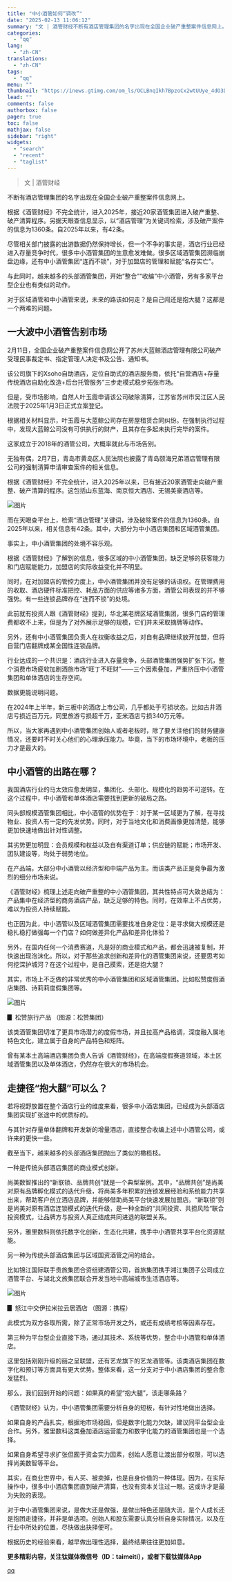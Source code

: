 ```yaml
---
title: "中小酒管如何“调改”"
date: "2025-02-13 11:06:12"
summary: "文 | 酒管财经不断有酒店管理集团的名字出现在全国企业破产重整案件信息网上。根据《酒管财经》不完全统..."
categories:
  - "qq"
lang:
  - "zh-CN"
translations:
  - "zh-CN"
tags:
  - "qq"
menu: ""
thumbnail: "https://inews.gtimg.com/om_ls/OCLBnqIkh7BpzoCx2wtUUye_4dO3Di1KTOW6SyjINosakAA_640360/0"
lead: ""
comments: false
authorbox: false
pager: true
toc: false
mathjax: false
sidebar: "right"
widgets:
  - "search"
  - "recent"
  - "taglist"
---
```


> 文 | 酒管财经

不断有酒店管理集团的名字出现在全国企业破产重整案件信息网上。

根据《酒管财经》不完全统计，进入2025年，接近20家酒管集团进入破产重整、破产清算程序。另据天眼查信息显示，以“酒店管理”为关键词检索，涉及破产案件的信息为1360条。自2025年以来，有42条。

尽管相关部门披露的出游数据仍然保持增长，但一个不争的事实是，酒店行业已经进入存量竞争时代，很多中小酒管集团的生意愈发难做。很多区域酒管集团濒临崩盘边缘，还有中小酒管集团“连而不锁”，对于加盟店的管理和赋能“名存实亡”。

与此同时，越来越多的头部酒管集团，开始“整合”“收编”中小酒管，另有多家平台型企业也有类似的动作。

对于区域酒管和中小酒管来说，未来的路该如何走？是自己闯还是抱大腿？这都是一个两难的问题。

一大波中小酒管告别市场
-----------

2月11日，全国企业破产重整案件信息网公开了苏州大蓝鲸酒店管理有限公司破产受理民事裁定书、指定管理人决定书及公告、通知书。

该公司旗下的Xsoho自助酒店，定位自助式的酒店服务商，依托“自营酒店+存量传统酒店自助化改造+后台托管服务”三步走模式稳步拓张市场。

但是，受市场影响，自然人叶玉霞申请该公司破除清算，江苏省苏州市吴江区人民法院于2025年1月3日正式立案登记。

根据相关材料显示，叶玉霞与大蓝鲸公司存在房屋租赁合同纠纷。在强制执行过程中，发现大蓝鲸公司没有可供执行的财产，且其存在多起未执行完毕的案件。

这家成立于2018年的酒管公司，大概率就此与市场告别。

无独有偶，2月7日，青岛市黄岛区人民法院也披露了青岛颐海兄弟酒店管理有限公司的强制清算申请审查案件的相关信息。

根据《酒管财经》不完全统计，进入2025年以来，已有接近20家酒管走向破产重整、破产清算的程序。这包括山东蓝海、南京恒大酒店、无锡美豪酒店等。

![图片](https://inews.gtimg.com/om_bt/OspqwlfVSLV7vRfsiWtSn2TZzozFzrWMboGjGbGwwUoY4AA/641)

而在天眼查平台上，检索“酒店管理”关键词，涉及破除案件的信息为1360条。自2025年以来，相关信息有42条。其中，大部分为中小酒店集团和区域酒管集团。

事实上，中小酒管集团的处境不容乐观。

根据《酒管财经》了解到的信息，很多区域的中小酒管集团，缺乏足够的获客能力和门店赋能能力，加盟店的实际收益变化并不明显。

同时，在对加盟店的管控力度上，中小酒管集团并没有足够的话语权。在管理费用的收取、酒店硬件标准把控、耗品方面的供应等诸多方面，酒管公司表现的并不够强势。有一些连锁品牌存在“连而不锁”的处境。

此前就有投资人跟《酒管财经》提到，华北某老牌区域酒管集团，很多门店的管理费都收不上来，但是为了对外展示足够的规模，它们并未采取摘牌等动作。

另外，还有中小酒管集团负责人在权衡收益之后，对自有品牌继续放开加盟，但将自营门店翻牌成某全国性连锁品牌。

行业达成的一个共识是：酒店行业进入存量竞争，头部酒管集团强势扩张下沉，整个消费市场疲软加剧酒旅市场“旺丁不旺财”——三个因素叠加，严重挤压中小酒管集团和单体酒店的生存空间。

数据更能说明问题。

在2024年上半年，新三板中的酒店上市公司，几乎都处于亏损状态。比如古井酒店亏损近百万元，同里旅游亏损超千万，亚米酒店亏损340万元等。

所以，当大家再遇到中小酒管集团创始人或者老板时，除了要关注他们的财务健康情况，还要时不时关心他们的心理承压能力。毕竟，当下的市场环境中，老板的压力才是最大的。

中小酒管的出路在哪？
----------

我国酒店行业的马太效应愈发明显，集团化、头部化、规模化的趋势不可逆转。在这个过程中，中小酒管和单体酒店需要找到更新的破局之路。

同头部规模酒管集团相比，中小酒管的优势在于：对于某一区域更为了解，在寻找物业、投资人有一定的先发优势。同时，对于当地文化和消费画像更加清楚，能够更加快速地做出针对性调整。

其劣势更加明显：会员规模和权益以及自有渠道订单；供应链的赋能；市场开发、团队建设等，均处于弱势地位。

在产品端，大部分中小酒管以经济型和中端产品为主。而该类产品正是竞争最为激烈的细分市场来说。

《酒管财经》梳理上述走向破产重整的中小酒管集团，其共性特点可大致总结为：产品集中在经济型的商务酒店产品，缺乏足够的特色。同时，在效率上不占优势，难以为投资人持续赋能。

也正因为此，中小酒管以及区域酒管集团需要找准自身定位：是寻求做大规模还是稳扎稳打做强每一个门店？如何做差异化产品和差异化体验？

另外，在国内任何一个消费赛道，凡是好的商业模式和产品，都会迅速被复制，并快速出现泡沫化。所以，对于那些追求创新和差异化的酒管集团来说，还要思考如何挖深护城河？在这个过程中，是自己摸索，还是抱大腿？

其实，市场上不乏做的非常优秀的中小酒管集团和区域酒管集团。比如松赞度假酒店集团、诗莉莉度假集团等。

![图片](https://inews.gtimg.com/om_bt/O2Vv31hFXqrk8INNLFh83KBCjxq1bU5QDNGHNlkMlPKzQAA/641)

▊ 松赞旅行产品 （图源：松赞集团）

该类酒管集团切准了更具市场潜力的度假市场，并且拉高产品格调，深度融入属地特色文化，建立属于自身的产品特色和矩阵。

曾有某本土高端酒店集团负责人告诉《酒管财经》，在高端度假赛道领域，本土区域酒管集团以及单体酒店，仍然存在很大的市场机会。

走捷径“抱大腿”可以么？
------------

若将视野放置在整个酒店行业的维度来看，很多中小酒店集团，已经成为头部酒店集团实现扩张途中的优质标的。

与其针对存量单体翻牌和开发新的增量酒店，直接整合收编上述中小酒管公司，或许来的更快一些。

截至当下，越来越多的头部酒店集团抛出了类似的橄榄枝。

一种是传统头部酒店集团的商业模式创新。

尚美数智推出的“新联锁、品牌共创”就是一个典型案例。其中，“品牌共创”是尚美对原有品牌孵化模式的迭代升级，将尚美多年积累的连锁发展经验和系统能力共享出来，帮助客户创立酒店品牌，并能够借助尚美平台快速发展加盟店。“新联锁”则是尚美对原有酒店连锁模式的迭代升级，是一种全新的“共同投资、共担风险“联合投资模式，让品牌方与投资人真正结成共同进退的联盟关系。

另外，雅里数科则依托数字化创新，生态化共建，携手中小酒管共享平台化资源赋能。

另一种为传统头部酒店集团与区域国资酒管之间的结合。

比如锦江国际联手贵旅集团合资组建酒管公司，首旅集团携手湘江集团子公司成立酒管平台、与湖北文旅集团联合开发当地中高端城市生活酒店等。

![图片](https://inews.gtimg.com/om_bt/O5wCSgdQKD0VvA1GBCnuk32OO2i2PUexYkgJRzq3qVSjAAA/641)

▊ 怒江中交伊拉米拉云居酒店 （图源：携程）

此模式为双方各取所需，除了正常市场开发之外，或还有成绩考核等因素存在。

第三种为平台型企业直接下场，通过其技术、系统等优势，整合中小酒管和单体酒店。

这里包括刚刚升级的丽之呈联盟，还有艺龙旗下的艺龙酒管等。该类酒店集团在数字化和预订等方面具有更大优势。整体来看，这一分支对于中小酒店集团的整合愈发猛烈。

那么，我们回到开始的问题：如果真的希望“抱大腿”，该走哪条路？

《酒管财经》认为，中小酒管集团需要分析自身的短板，有针对性地做出选择。

如果自身的产品扎实，根据地市场稳固，但是数字化能力欠缺，建议同平台型企业合作。另外，雅里数科这类叠加酒店运营能力和数字化能力的酒管集团也是一个选择。

如果自身希望寻求扩张但囿于资金实力因素，创始人愿意让渡出部分权限，可以选择尚美数智等平台。

其实，在商业世界中，有人买、被卖掉，也是自身价值的一种体现。因为，在实际操作中，很多中小酒店集团直到破产清算，也没有资本关注过一眼。这或许才是最为失败的表现。

对于中小酒管集团来说，是做大还是做强，是做出特色还是随大流，是个人成长还是抱团走捷径，并非是单选项。创始人和股东需要认真分析自身实际情况，以及在行业中所处的位置，尽快做出抉择便可。

根据历史的经验来看，越早做出理性选择，最终结果往往更加如意。

**更多精彩内容，关注钛媒体微信号（ID：taimeiti），或者下载钛媒体App**

[qq](https://new.qq.com/rain/a/20250213A033V000)
